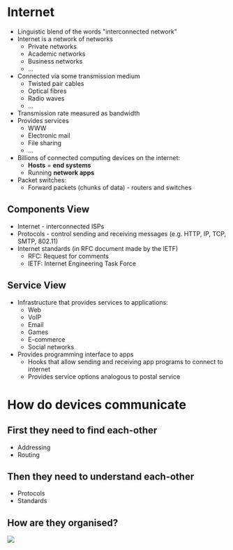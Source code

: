 # Internet

- Linguistic blend of the words "interconnected network"
- Internet is a network of networks
	- Private networks
	- Academic networks
	- Business networks
	- …
- Connected via some transmission medium
	- Twisted pair cables
	- Optical fibres
	- Radio waves
	- …
- Transmission rate measured as bandwidth
- Provides services
	- WWW
	- Electronic mail
	- File sharing
	- …
- Billions of connected computing devices on the internet:
	- **Hosts** = **end systems**
	- Running **network apps**
- Packet switches:
	- Forward packets (chunks of data) - routers and switches

## Components View

- Internet - interconnected ISPs
- Protocols - control sending and receiving messages (e.g. HTTP, IP, TCP, SMTP, 802.11)
- Internet standards (in RFC document made by the IETF)
	- RFC: Request for comments
	- IETF: Internet Engineering Task Force


## Service View

- Infrastructure that provides services to applications:
	- Web
	- VoIP
	- Email
	- Games
	- E-commerce
	- Social networks
- Provides programming interface to apps
	- Hooks that allow sending and receiving app programs to connect to internet
	- Provides service options analogous to postal service


# How do devices communicate

## First they need to find each-other

- Addressing
- Routing

## Then they need to understand each-other

- Protocols
- Standards

## How are they organised?

![](tcp-osi.png)


